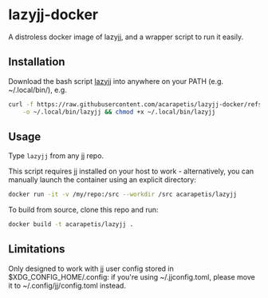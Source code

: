 # lazyjj-docker

A distroless docker image of lazyjj, and a wrapper script to run it easily.

## Installation

Download the bash script [lazyjj](./lazyjj) into anywhere on your PATH (e.g.
~/.local/bin/), e.g.

```sh
curl -f https://raw.githubusercontent.com/acarapetis/lazyjj-docker/refs/heads/main/lazyjj \
    -o ~/.local/bin/lazyjj && chmod +x ~/.local/bin/lazyjj
```

## Usage
Type `lazyjj` from any jj repo.

This script requires jj installed on your host to work - alternatively, you can manually
launch the container using an explicit directory:

```sh
docker run -it -v /my/repo:/src --workdir /src acarapetis/lazyjj
```

To build from source, clone this repo and run:

```sh
docker build -t acarapetis/lazyjj .
```


## Limitations

Only designed to work with jj user config stored in $XDG_CONFIG_HOME/.config: if you're
using ~/.jjconfig.toml, please move it to ~/.config/jj/config.toml instead.
